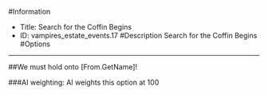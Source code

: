 #Information
 - Title: Search for the Coffin Begins
 - ID: vampires_estate_events.17
#Description
Search for the Coffin Begins
#Options

___
##We must hold onto [From.GetName]!

###AI weighting:
AI weights this option at 100

